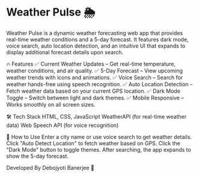 # Weather Pulse 🌦️
Weather Pulse is a dynamic weather forecasting web app that provides real-time weather conditions and a 5-day forecast. It features dark mode, voice search, auto location detection, and an intuitive UI that expands to display additional forecast details upon search.

🔥 Features
✅ Current Weather Updates – Get real-time temperature, weather conditions, and air quality.
✅ 5-Day Forecast – View upcoming weather trends with icons and animations.
✅ Voice Search – Search for weather hands-free using speech recognition.
✅ Auto Location Detection – Fetch weather data based on your current GPS location.
✅ Dark Mode Toggle – Switch between light and dark themes.
✅ Mobile Responsive – Works smoothly on all screen sizes.

🛠️ Tech Stack
HTML, CSS, JavaScript
WeatherAPI (for real-time weather data)
Web Speech API (for voice recognition)

🚀 How to Use
Enter a city name or use voice search to get weather details.
Click "Auto Detect Location" to fetch weather based on GPS.
Click the "Dark Mode" button to toggle themes.
After searching, the app expands to show the 5-day forecast.

Developed By Debojyoti Banerjee 🚀
